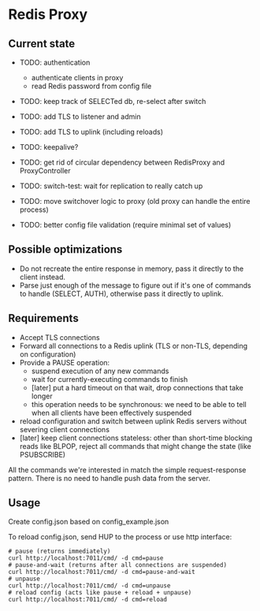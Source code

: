 Redis Proxy
===========


Current state
-------------

 - TODO: authentication
   - authenticate clients in proxy
   - read Redis password from config file
 - TODO: keep track of SELECTed db, re-select after switch
 - TODO: add TLS to listener and admin
 - TODO: add TLS to uplink (including reloads)
 - TODO: keepalive?
 - TODO: get rid of circular dependency between RedisProxy and ProxyController

 - TODO: switch-test: wait for replication to really catch up
 - TODO: move switchover logic to proxy (old proxy can handle the entire process)
 - TODO: better config file validation (require minimal set of values)


Possible optimizations
----------------------

 - Do not recreate the entire response in memory, pass it directly to
   the client instead.
 - Parse just enough of the message to figure out if it's one of
   commands to handle (SELECT, AUTH), otherwise pass it directly to
   uplink.

Requirements
------------

- Accept TLS connections
- Forward all connections to a Redis uplink (TLS or non-TLS, depending
  on configuration)
- Provide a PAUSE operation:
  - suspend execution of any new commands
  - wait for currently-executing commands to finish
  - [later] put a hard timeout on that wait, drop connections that
    take longer
  - this operation needs to be synchronous: we need to be able to tell
    when all clients have been effectively suspended
- reload configuration and switch between uplink Redis servers without
  severing client connections
- [later] keep client connections stateless: other than short-time
  blocking reads like BLPOP, reject all commands that might change the
  state (like PSUBSCRIBE)


All the commands we're interested in match the simple request-response
pattern.  There is no need to handle push data from the server.


Usage
-----

Create config.json based on config_example.json

To reload config.json, send HUP to the process or use http interface:

```
# pause (returns immediately)
curl http://localhost:7011/cmd/ -d cmd=pause
# pause-and-wait (returns after all connections are suspended)
curl http://localhost:7011/cmd/ -d cmd=pause-and-wait
# unpause
curl http://localhost:7011/cmd/ -d cmd=unpause
# reload config (acts like pause + reload + unpause)
curl http://localhost:7011/cmd/ -d cmd=reload
```
